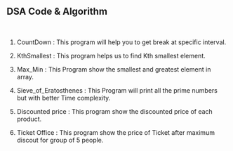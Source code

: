 ## DSA Code & Algorithm

<br />

1. CountDown : This program will help you to get break at specific interval.

2. KthSmallest : This program helps us to find Kth smallest element.

3. Max_Min : This Program show the smallest and greatest element in array.

4. Sieve_of_Eratosthenes : This Program will print all the prime numbers but with better Time complexity.

5. Discounted price : This program show the discounted price of each product.

6. Ticket Office : This program show the price of Ticket after maximum discout for group of 5 people.